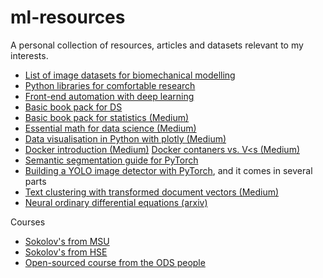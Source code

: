 # ml-resources
A personal collection of resources, articles and datasets relevant to my interests.

- [List of image datasets for biomechanical modelling](https://github.com/ssttv/ml-resources/blob/master/bio-image-datasets.md/)
- [Python libraries for comfortable research](https://datahub.packtpub.com/deep-learning/15-useful-python-libraries-to-make-your-data-science-tasks-easier/)
- [Front-end automation with deep learning](https://blog.insightdatascience.com/automated-front-end-development-using-deep-learning-3169dd086e82)
- [Basic book pack for DS](https://hackernoon.com/wannabe-data-scientists-learn-the-basics-with-these-7-books-1a41cfbbdd34)
- [Basic book pack for statistics (Medium)](https://medium.com/@datalab/aspiring-data-scientists-start-to-learn-statistics-with-these-6-books-a33bbb55b8e9)
- [Essential math for data science (Medium)](https://medium.com/s/story/essential-math-for-data-science-why-and-how-e88271367fbd)
- [Data visualisation in Python with plotly (Medium)](https://towardsdatascience.com/the-next-level-of-data-visualization-in-python-dd6e99039d5e)
- [Docker introduction (Medium)](https://towardsdatascience.com/learn-enough-docker-to-be-useful-b7ba70caeb4b)
[Docker contaners vs. V<s (Medium)](https://medium.freecodecamp.org/a-beginner-friendly-introduction-to-containers-vms-and-docker-79a9e3e119b)
- [Semantic segmentation guide for PyTorch](https://signalvnoise.com/posts/2380-you-couldnt-pay-me-to-work-for-ballmer)
- [Building a YOLO image detector with PyTorch](https://blog.paperspace.com/how-to-implement-a-yolo-object-detector-in-pytorch/), and it comes in several parts
- [Text clustering with transformed document vectors (Medium)](https://towardsdatascience.com/clustering-text-with-transformed-document-vectors-1e14c9f0f198)
- [Neural ordinary differential equations (arxiv)](https://arxiv.org/abs/1806.07366)

Courses

- [Sokolov's from MSU](https://github.com/esokolov/ml-course-msu)
- [Sokolov's from HSE](https://github.com/esokolov/ml-course-hse)
- [Open-sourced course from the ODS people](https://mlcourse.ai)
